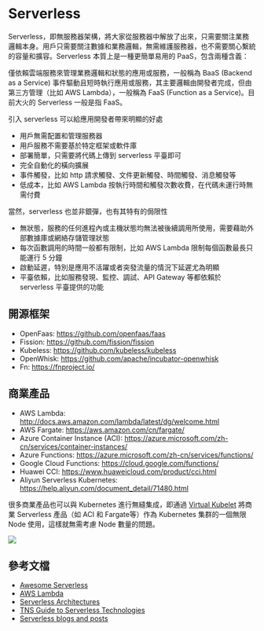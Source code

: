# Serverless

Serverless，即無服務器架構，將大家從服務器中解放了出來，只需要關注業務邏輯本身。用戶只需要關注數據和業務邏輯，無需維護服務器，也不需要關心繫統的容量和擴容。Serverless 本質上是一種更簡單易用的 PaaS，包含兩種含義：

僅依賴雲端服務來管理業務邏輯和狀態的應用或服務，一般稱為 BaaS (Backend as a Service)
事件驅動且短時執行應用或服務，其主要邏輯由開發者完成，但由第三方管理（比如 AWS Lambda），一般稱為 FaaS (Function as a Service)。目前大火的 Serverless 一般是指 FaaS。

引入 serverless 可以給應用開發者帶來明顯的好處

- 用戶無需配置和管理服務器
- 用戶服務不需要基於特定框架或軟件庫
- 部署簡單，只需要將代碼上傳到 serverless 平臺即可
- 完全自動化的橫向擴展
- 事件觸發，比如 http 請求觸發、文件更新觸發、時間觸發、消息觸發等
- 低成本，比如 AWS Lambda 按執行時間和觸發次數收費，在代碼未運行時無需付費

當然，serverless 也並非銀彈，也有其特有的侷限性

- 無狀態，服務的任何進程內或主機狀態均無法被後續調用所使用，需要藉助外部數據庫或網絡存儲管理狀態
- 每次函數調用的時間一般都有限制，比如 AWS Lambda 限制每個函數最長只能運行 5 分鐘
- 啟動延遲，特別是應用不活躍或者突發流量的情況下延遲尤為明顯
- 平臺依賴，比如服務發現、監控、調試、API Gateway 等都依賴於 serverless 平臺提供的功能

## 開源框架

- OpenFaas: https://github.com/openfaas/faas
- Fission: https://github.com/fission/fission
- Kubeless: https://github.com/kubeless/kubeless
- OpenWhisk: https://github.com/apache/incubator-openwhisk
- Fn: https://fnproject.io/

## 商業產品

- AWS Lambda: http://docs.aws.amazon.com/lambda/latest/dg/welcome.html
- AWS Fargate: https://aws.amazon.com/cn/fargate/
- Azure Container Instance (ACI): https://azure.microsoft.com/zh-cn/services/container-instances/
- Azure Functions: https://azure.microsoft.com/zh-cn/services/functions/
- Google Cloud Functions: https://cloud.google.com/functions/
- Huawei CCI: https://www.huaweicloud.com/product/cci.html
- Aliyun Serverless Kubernetes: https://help.aliyun.com/document_detail/71480.html

很多商業產品也可以與 Kubernetes 進行無縫集成，即通過 [Virtual Kubelet](https://github.com/virtual-kubelet/virtual-kubelet) 將商業 Serverless 產品（如 ACI 和 Fargate等）作為 Kubernetes 集群的一個無限 Node 使用，這樣就無需考慮 Node 數量的問題。

![](images/virtual-kubelet.png)

## 參考文檔

- [Awesome Serverless](https://github.com/anaibol/awesome-serverless)
- [AWS Lambda](http://docs.aws.amazon.com/lambda/latest/dg/welcome.html)
- [Serverless Architectures](https://martinfowler.com/articles/serverless.html)
- [TNS Guide to Serverless Technologies](http://thenewstack.io/tns-guide-serverless-technologies-best-frameworks-platforms-tools/)
- [Serverless blogs and posts](https://github.com/JustServerless/awesome-serverless)

